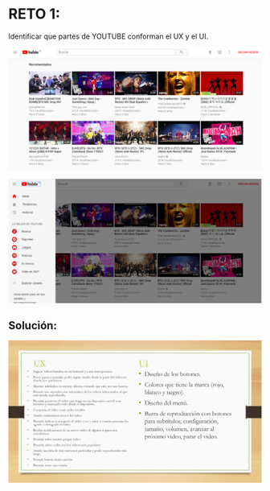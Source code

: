 # RETO 1: 
 Identificar que partes de YOUTUBE conforman el UX y el UI.

 ![](assets/images/YouTube1.png)

![](assets/images/YouTube2.png)

## Solución:

![](assets/images/UX-vs-UI.jpg)

